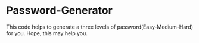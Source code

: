 # Password-Generator
This code helps to generate a three levels of password(Easy-Medium-Hard) for you. Hope, this may help you.
